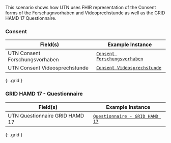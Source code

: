 This scenario shows how UTN uses FHIR representation of the Consent forms of the Forschugnvorhaben and Videoprechstunde as well as the GRID HAMD 17 Questionnaire.


### Consent

|  Field(s) | Example Instance | 
| --------- | ---------------- | 
| UTN Consent Forschungsvorhaben     | [`Consent Forschungsvorhaben`](Consent-Example-UTN-Consent-Forschungsvorhaben.html) | 
| UTN Consent Videosprechstunde    | [`Consent Videosprechstunde`](Consent-Example-UTN-Consent-Videosprechstunde.html) | 

{: .grid }

### GRID HAMD 17 - Questionnaire

|  Field(s) | Example Instance | 
| --------- | ---------------- | 
| UTN Questionnaire GRID HAMD 17     | [`Questionnaire - GRID HAMD 17`](Questionnaire-GRIDHAMDQuestionnaire.html) | 


{: .grid }